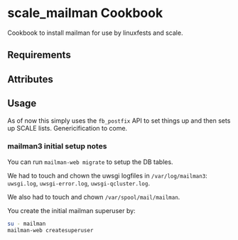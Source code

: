 scale_mailman Cookbook
======================
Cookbook to install mailman for use by linuxfests and scale.

Requirements
------------

Attributes
----------

Usage
-----
As of now this simply uses the `fb_postfix` API to set things up and then
sets up SCALE lists. Genericification to come.

### mailman3 initial setup notes

You can run `mailman-web migrate` to setup the DB tables.

We had to touch and chown the uwsgi logfiles in `/var/log/mailman3`:
`uwsgi.log`, `uwsgi-error.log`, `uwsgi-qcluster.log`.

We also had to touch and chown `/var/spool/mail/mailman`.

You create the initial mailman superuser by:

```bash
su - mailman
mailman-web createsuperuser
```
